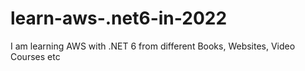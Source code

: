 # learn-aws-.net6-in-2022
I am learning AWS with .NET 6 from different Books, Websites, Video Courses etc
